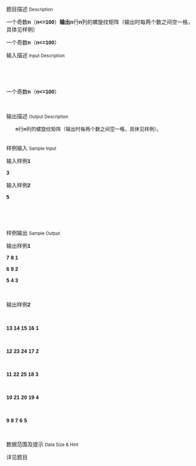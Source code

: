 <div class="panel panel-default">
<div class="area-title">
<span>
题目描述
<small>Description</small>
</span></div>
<div class="panel-body">

<p><span style="">一个奇数</span><span style="font-family: Calibri,sans-serif;"><span><span style=""><strong>n</strong></span></span></span><span style="">（</span><span style="font-family: Calibri,sans-serif;"><span><span style=""><strong>n&lt;=100</strong></span></span></span><span style="">）</span><span style="font-family: Calibri,sans-serif;"><span><span style=""><strong>输出n</strong></span></span></span><span style="">行</span><span style="font-family: Calibri,sans-serif;"><span><span style=""><strong>n</strong></span></span></span><span style="">列的螺旋纹矩阵（输出时每两个数之间空一格，具体见样例）</span></p>
<p style=""><span style="">一个奇数</span><span style="font-family: Calibri,sans-serif;"><span><span style=""><strong>n</strong></span></span></span><span style="">（</span><span style="font-family: Calibri,sans-serif;"><span><span style=""><strong>n&lt;=100</strong></span></span></span><span style="">）</span></p>

</div>
</div>

<div class="panel panel-default">
<div class="area-title">
<span>
输入描述
<small>Input Description</small>
</span></div>
<div class="panel-body">
<p style=""><span style=""><br></span></p>
<p style=""> </p>
<p style=""><span style="">一个奇数</span><span style="font-family: Calibri,sans-serif;"><span><span style=""><strong>n</strong></span></span></span><span style="">（</span><span style="font-family: Calibri,sans-serif;"><span><span style=""><strong>n&lt;=100</strong></span></span></span><span style="">）</span></p>
<p style=""><span style=""><br></span></p>

</div>
</div>
<div  class="panel panel-default">
<div class="area-title">
<span>
输出描述
<small>Output Description</small>
</span></div>
<div class="panel-body">

<p style="margin-left: 0.64cm; margin-bottom: 0cm;"><span style="font-family: Calibri,sans-serif;"><span lang="en-US"><span style="font-size: small;"><strong>n</strong></span></span></span><span style="font-size: small;">行</span><span style="font-family: Calibri,sans-serif;"><span lang="en-US"><span style="font-size: small;"><strong>n</strong></span></span></span><span style="font-size: small;">列的螺旋纹矩阵（输出时每两个数之间空一格，具体见样例）。</span></p>
<p style="margin-bottom: 0cm;">&nbsp;</p>

</div>
</div>


<div class="panel panel-default">
<div class="area-title">
<span>
样例输入
<small>Sample Input</small>
</span></div>
<div class="panel-body">
<p style=""><span style="">输入样例</span><span style="font-family: Calibri,sans-serif;"><span><span style=""><strong>1</strong></span></span></span></p>
<p style=""><span style="font-family: Calibri,sans-serif;"><span style=""><span><strong>3</strong></span></span></span></p>
<p style=""><span style="">输入样例</span><span style="font-family: Calibri,sans-serif;"><span><span style=""><strong>2</strong></span></span></span></p>
<p style=""><span style="font-family: Calibri,sans-serif;"><span style=""><span><strong>5</strong></span></span></span></p>
<p> </p>
<p style=""> </p>

</div>
</div>

<div class="panel panel-default">
<div class="area-title">
<span>
样例输出
<small>Sample Output</small>
</span></div>
<div class="panel-body">
<p style=""><span style="">输出样例</span><span style="font-family: Calibri,sans-serif;"><span><span style=""><strong>1</strong></span></span></span></p>
<p style=""><span style="font-family: Calibri,sans-serif;"><span style=""><span><strong>7 8 1</strong></span></span></span></p>
<p style=""><span style="font-family: Calibri,sans-serif;"><span style=""><span><strong>6 9 2</strong></span></span></span></p>
<p style=""><span style="font-family: Calibri,sans-serif;"><span style=""><span><strong>5 4 3</strong></span></span></span></p>
<p style=""> </p>
<p style=""><span style="">输出样例</span><span style="font-family: Calibri,sans-serif;"><span><span style=""><strong>2</strong></span></span></span></p>
<p style=""> </p>
<p style=""><span style="font-family: Calibri,sans-serif;"><span style=""><span><strong>13 14 15 16 1</strong></span></span></span></p>
<p style=""> </p>
<p style=""><span style="font-family: Calibri,sans-serif;"><span style=""><span><strong>12 23 24 17 2</strong></span></span></span></p>
<p style=""> </p>
<p style=""><span style="font-family: Calibri,sans-serif;"><span style=""><span><strong>11 22 25 18 3 </strong></span></span></span></p>
<p style=""> </p>
<p style=""><span style="font-family: Calibri,sans-serif;"><span style=""><span><strong>10 21 20 19 4</strong></span></span></span></p>
<p style=""> </p>
<p style=""><span style="font-family: Calibri,sans-serif;"><span style=""><span><strong>9 8 7 6 5</strong></span></span></span></p>
<p style=""><span style="font-family: Calibri,sans-serif;"><span style=""><span><strong><br></strong></span></span></span></p>

</div>
</div>

<div class="panel panel-default">
<div class="area-title">
<span>
数据范围及提示
<small>Data Size & Hint</small>
</span></div>
<div class="panel-body">
<p>详见题目</p>
</div>
</div>
